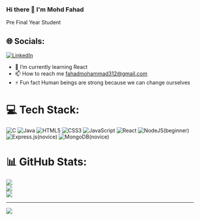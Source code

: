 ### Hi there 👋 I'm Mohd Fahad
  Pre Final Year Student

## 🌐 Socials:
[![LinkedIn](https://img.shields.io/badge/LinkedIn-%230077B5.svg?logo=linkedin&logoColor=white)](https://linkedin.com/in/www.linkedin.com/in/mohd-fahad-254ba620a) 

- 🌱 I’m currently learning React<br>
- 📫 How to reach me fahadmohammad312@gmail.com<br> 
- ⚡ Fun fact Human beings are strong because we can change ourselves

# 💻 Tech Stack:
![C](https://img.shields.io/badge/c-%2300599C.svg?style=flat&logo=c&logoColor=white) ![Java](https://img.shields.io/badge/java-%23ED8B00.svg?style=flat&logo=java&logoColor=white) ![HTML5](https://img.shields.io/badge/html5-%23E34F26.svg?style=flat&logo=html5&logoColor=white) ![CSS3](https://img.shields.io/badge/css3-%231572B6.svg?style=flat&logo=css3&logoColor=white) ![JavaScript](https://img.shields.io/badge/javascript-%23323330.svg?style=flat&logo=javascript&logoColor=%23F7DF1E) ![React](https://img.shields.io/badge/react-%2320232a.svg?style=flat&logo=react&logoColor=%2361DAFB) ![NodeJS](https://img.shields.io/badge/node.js-6DA55F?style=flat&logo=node.js&logoColor=white)(beginner) ![Express.js](https://img.shields.io/badge/express.js-%23404d59.svg?style=flat&logo=express&logoColor=%2361DAFB)(novice) ![MongoDB](https://img.shields.io/badge/MongoDB-%234ea94b.svg?style=flat&logo=mongodb&logoColor=white)(novice)
# 📊 GitHub Stats:
![](https://github-readme-stats.vercel.app/api?username=MohdFahad1&theme=radical&hide_border=false&include_all_commits=false&count_private=false)<br/>
![](https://github-readme-streak-stats.herokuapp.com/?user=MohdFahad1&theme=radical&hide_border=false)<br/>
![](https://github-readme-stats.vercel.app/api/top-langs/?username=MohdFahad1&theme=radical&hide_border=false&include_all_commits=false&count_private=false&layout=compact)

---
[![](https://visitcount.itsvg.in/api?id=MohdFahad1&icon=0&color=0)](https://visitcount.itsvg.in)

